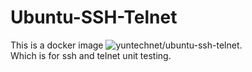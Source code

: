 
# Ubuntu-SSH-Telnet
This is a docker image ![yuntechnet/ubuntu-ssh-telnet](https://hub.docker.com/r/yuntechnet/ubuntu-ssh-telnet).  
Which is for ssh and telnet unit testing.  
